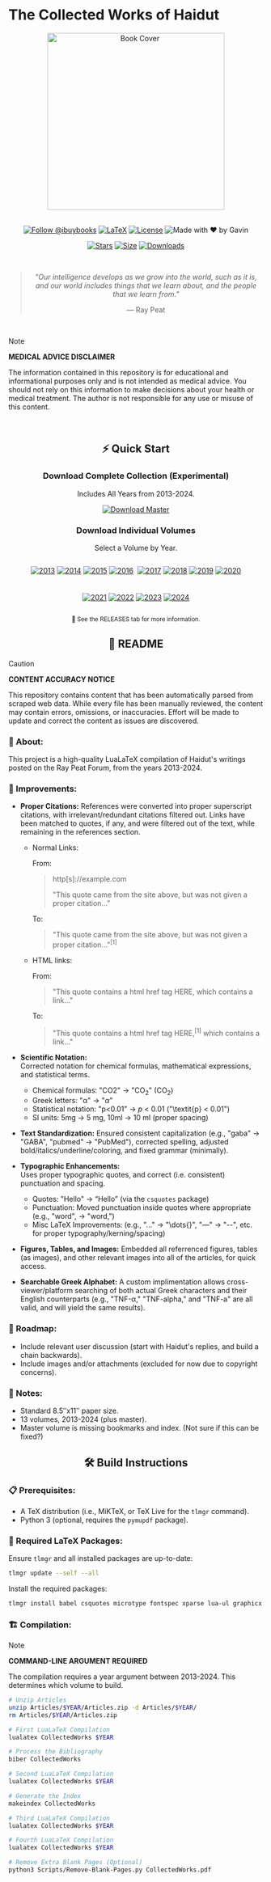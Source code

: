 # The Collected Works of Haidut

<div align="center">
  <img src="https://github.com/user-attachments/assets/77ff4f5d-0348-4ef5-9030-1837223ae059" width="350" alt="Book Cover">
  
  <br>
  <br>

  [![Follow @ibuybooks](https://img.shields.io/badge/Follow%20%40ibuybooks-000000?logo=X&logoColor=white&style=for-the-badge)](https://x.com/ibuybooks)
  [![LaTeX](https://img.shields.io/badge/LaTeX-008080?style=for-the-badge&logo=latex&logoColor=white)](#)
  [![License](https://img.shields.io/badge/Free%20for%20Non--Commercial%20Use-007bff?style=for-the-badge&logo=github&logoColor=white&labelColor=282828&color=007bff)](#)
  ![Made with ❤️ by Gavin](https://img.shields.io/badge/Made_with_❤️_by-Gavin-red?style=for-the-badge)
      
  [![Stars](https://img.shields.io/github/stars/ibuybooks/haidut-collected-works?style=for-the-badge&color=2F323A)](https://github.com/ibuybooks/haidut-collected-works/stargazers)
  [![Size](https://img.shields.io/github/repo-size/ibuybooks/haidut-collected-works?style=for-the-badge&color=2F323A)](https://github.com/ibuybooks/haidut-collected-works)
  [![Downloads](https://img.shields.io/github/downloads/ibuybooks/haidut-collected-works/total?style=for-the-badge&color=2F323A)](https://github.com/ibuybooks/haidut-collected-works/releases)

  <br>

  >*"Our intelligence develops as we grow into the world, such as it is, and our world includes things that we learn about, and the people that we learn from."*
  >
  > — Ray Peat
</div>

<br>

>[!NOTE]
> **MEDICAL ADVICE DISCLAIMER**
> 
> The information contained in this repository is for educational and informational purposes only and is not intended as medical advice. You should not rely on this information to make decisions about your health or medical treatment. The author is not responsible for any use or misuse of this content.

<br>

<div align="center">
  <h2>⚡ Quick Start</h2>
  <h3>Download Complete Collection (Experimental)</h3>
  <p>Includes All Years from 2013-2024.</p>
  
  [![Download Master][Master-Badge]][Master-Link]

  [Master-Badge]: https://img.shields.io/badge/📚_Download_Master_Collection-4f46e5?style=for-the-badge&logo=github&logoColor=white&labelColor=4b5563
  [Master-Link]: #
  
  <h3>Download Individual Volumes</h3>
  <p>Select a Volume by Year.</p>
  
  <div style="display: flex; flex-wrap: wrap; justify-content: center; gap: 8px; max-width: 800px; margin: 0 auto;">
    
  [![2013][2013-Badge]][2013-Link]
  [![2014][2014-Badge]][2014-Link]
  [![2015][2015-Badge]][2015-Link]
  [![2016][2016-Badge]][2016-Link]
  
  [![2017][2017-Badge]][2017-Link]
  [![2018][2018-Badge]][2018-Link]
  [![2019][2019-Badge]][2019-Link]
  [![2020][2020-Badge]][2020-Link]
  
  [![2021][2021-Badge]][2021-Link]
  [![2022][2022-Badge]][2022-Link]
  [![2023][2023-Badge]][2023-Link]
  [![2024][2024-Badge]][2024-Link]
  
  </div>

  [2013-Badge]: https://img.shields.io/badge/2013-4f46e5?style=for-the-badge&logo=document&logoColor=white
  [2013-Link]: https://github.com/ibuybooks/haidut-collected-works/releases/download/2013-v1-final/2013.pdf
  [2014-Badge]: https://img.shields.io/badge/2014-4f46e5?style=for-the-badge&logo=document&logoColor=white
  [2014-Link]: https://github.com/ibuybooks/haidut-collected-works/releases/download/2014-v1-final/2014.pdf
  [2015-Badge]: https://img.shields.io/badge/2015-4f46e5?style=for-the-badge&logo=document&logoColor=white
  [2015-Link]: https://github.com/ibuybooks/haidut-collected-works/releases/download/2015-v1-final/2015.pdf
  [2016-Badge]: https://img.shields.io/badge/2016-4f46e5?style=for-the-badge&logo=document&logoColor=white
  [2016-Link]: https://github.com/ibuybooks/haidut-collected-works/releases/download/2016-v1-final/2016.pdf
  [2017-Badge]: https://img.shields.io/badge/2017-4f46e5?style=for-the-badge&logo=document&logoColor=white
  [2017-Link]: https://github.com/ibuybooks/haidut-collected-works/releases/download/2017-v1-final/2017.pdf
  [2018-Badge]: https://img.shields.io/badge/2018-4f46e5?style=for-the-badge&logo=document&logoColor=white
  [2018-Link]: https://github.com/ibuybooks/haidut-collected-works/releases/download/2018-v1-final/2018.pdf
  [2019-Badge]: https://img.shields.io/badge/2019-4f46e5?style=for-the-badge&logo=document&logoColor=white
  [2019-Link]: https://github.com/ibuybooks/haidut-collected-works/releases/download/2019-v1-final/2019.pdf
  [2020-Badge]: https://img.shields.io/badge/2020-4f46e5?style=for-the-badge&logo=document&logoColor=white
  [2020-Link]: https://github.com/ibuybooks/haidut-collected-works/releases/download/2020-v1-final/2020.pdf
  [2021-Badge]: https://img.shields.io/badge/2021-4f46e5?style=for-the-badge&logo=document&logoColor=white
  [2021-Link]: https://github.com/ibuybooks/haidut-collected-works/releases/download/2021-v1-final/2021.pdf
  [2022-Badge]: https://img.shields.io/badge/2022-4f46e5?style=for-the-badge&logo=document&logoColor=white
  [2022-Link]: https://github.com/ibuybooks/haidut-collected-works/releases/download/2022-v1-final/2022.pdf
  [2023-Badge]: https://img.shields.io/badge/2023-4f46e5?style=for-the-badge&logo=document&logoColor=white
  [2023-Link]: https://github.com/ibuybooks/haidut-collected-works/releases/download/2023-v1-final/2023.pdf
  [2024-Badge]: https://img.shields.io/badge/2024-4f46e5?style=for-the-badge&logo=document&logoColor=white
  [2024-Link]: https://github.com/ibuybooks/haidut-collected-works/releases/download/2024-v1-final/2024.pdf

  <sup>📖 See the RELEASES tab for more information.</sup>
</div>

<div align="center">
  <h2>📌 README</h2>
</div>

>[!CAUTION]
> **CONTENT ACCURACY NOTICE**
> 
> This repository contains content that has been automatically parsed from scraped web data. While every file has been manually reviewed, the content may contain errors, omissions, or inaccuracies. Effort will be made to update and correct the content as issues are discovered.

<h3>📎 About:</h3>

This project is a high-quality LuaLaTeX compilation of Haidut's writings posted on the Ray Peat Forum, from the years 2013-2024.

<h3>📏 Improvements:</h3>

- **Proper Citations:**
  References were converted into proper superscript citations, with irrelevant/redundant citations filtered out. Links have been matched to quotes, if any, and were filtered out of the text, while remaining in the references section.
  - Normal Links:
    
    From:
    
    >http[s]://example.com
    >
    >"This quote came from the site above, but was not given a proper citation..."

    To:
    
    >"This quote came from the site above, but was not given a proper citation..."<sup>[1]</sup>
    
  - HTML links:
 
    From:
    
    >"This quote contains a html href tag HERE, which contains a link..."

    To:
    
    >"This quote contains a html href tag HERE,<sup>[1]</sup> which contains a link..."

- **Scientific Notation:**  
  Corrected notation for chemical formulas, mathematical expressions, and statistical terms.
  - Chemical formulas: "CO2" → "CO<sub>2</sub>" (CO$_{2}$)
  - Greek letters: "α" → "$\alpha$"
  - Statistical notation: "p<0.01" → *p* < 0.01 ("\textit{p} < 0.01")
  - SI units: 5mg → 5 mg, 10ml → 10 ml (proper spacing)

- **Text Standardization:**
  Ensured consistent capitalization (e.g., "gaba" → "GABA", "pubmed" → "PubMed"), corrected spelling, adjusted bold/italics/underline/coloring, and fixed grammar (minimally).

- **Typographic Enhancements:**  
  Uses proper typographic quotes, and correct (i.e. consistent) punctuation and spacing.
  - Quotes: "Hello" → “Hello” (via the `csquotes` package)
  - Punctuation: Moved punctuation inside quotes where appropriate (e.g., "word", → "word,")
  - Misc LaTeX Improvements: (e.g., "..." → "\dots{}", "—" → "--", etc. for proper typography/kerning/spacing)

- **Figures, Tables, and Images:**
  Embedded all referrenced figures, tables (as images), and other relevant images into all of the articles, for quick access.

- **Searchable Greek Alphabet:**
  A custom implimentation allows cross-viewer/platform searching of both actual Greek characters and their English counterparts (e.g., "TNF-α," "TNF-alpha," and "TNF-a" are all valid, and will yield the same results).

<h3>🚧 Roadmap:</h3>

- Include relevant user discussion (start with Haidut's replies, and build a chain backwards).
- Include images and/or attachments (excluded for now due to copyright concerns).

<h3>🔖 Notes:</h3>

- Standard 8.5ʺx11ʺ paper size.
- 13 volumes, 2013-2024 (plus master).
- Master volume is missing bookmarks and index. (Not sure if this can be fixed?)

<div align="center">
  <h2>🛠️ Build Instructions</h2>
</div>

<h3>📋 Prerequisites:</h3>

- A TeX distribution (i.e., MiKTeX, or TeX Live for the `tlmgr` command).
- Python 3 (optional, requires the `pymupdf` package).

<h3>🔧 Required LaTeX Packages:</h3>

Ensure `tlmgr` and all installed packages are up-to-date:

```bash
tlmgr update --self --all
```

Install the required packages:

```bash
tlmgr install babel csquotes microtype fontspec xparse lua-ul graphicx adjustbox xurl extdash hyperref fancyhdr changepage makeidx xstring titlesec tcolorbox chemfig luacode luacolor tikz chngcntr enumitem etoolbox truncate unicode-math tufte-latex
```

<h3>🏗️ Compilation:</h3>

>[!NOTE]
> **COMMAND-LINE ARGUMENT REQUIRED**
> 
> The compilation requires a year argument between 2013-2024. This determines which volume to build.

```bash
# Unzip Articles
unzip Articles/$YEAR/Articles.zip -d Articles/$YEAR/
rm Articles/$YEAR/Articles.zip

# First LuaLaTeX Compilation
lualatex CollectedWorks $YEAR

# Process the Bibliography
biber CollectedWorks

# Second LuaLaTeX Compilation
lualatex CollectedWorks $YEAR

# Generate the Index
makeindex CollectedWorks

# Third LuaLaTeX Compilation
lualatex CollectedWorks $YEAR

# Fourth LuaLaTeX Compilation
lualatex CollectedWorks $YEAR

# Remove Extra Blank Pages (Optional)
python3 Scripts/Remove-Blank-Pages.py CollectedWorks.pdf
```
